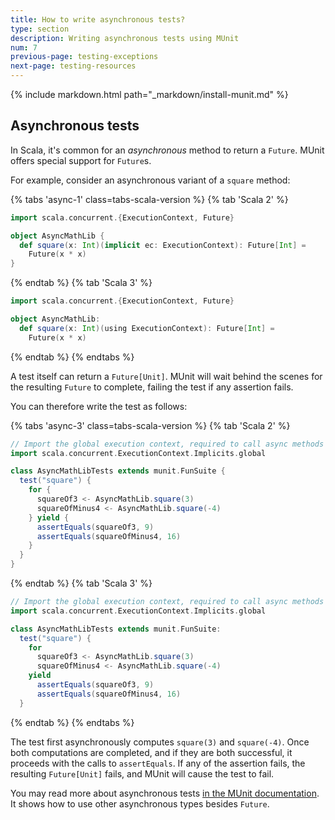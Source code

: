```yaml
---
title: How to write asynchronous tests?
type: section
description: Writing asynchronous tests using MUnit
num: 7
previous-page: testing-exceptions
next-page: testing-resources
---
```


{% include markdown.html path="_markdown/install-munit.md" %}

## Asynchronous tests

In Scala, it's common for an *asynchronous* method to return a `Future`.
MUnit offers special support for `Future`s.

For example, consider an asynchronous variant of a `square` method:

{% tabs 'async-1' class=tabs-scala-version %}
{% tab 'Scala 2' %}
```scala mdoc
import scala.concurrent.{ExecutionContext, Future}

object AsyncMathLib {
  def square(x: Int)(implicit ec: ExecutionContext): Future[Int] =
    Future(x * x)
}
```
{% endtab %}
{% tab 'Scala 3' %}
```scala
import scala.concurrent.{ExecutionContext, Future}

object AsyncMathLib:
  def square(x: Int)(using ExecutionContext): Future[Int] =
    Future(x * x)
```
{% endtab %}
{% endtabs %}

A test itself can return a `Future[Unit]`.
MUnit will wait behind the scenes for the resulting `Future` to complete, failing the test if any assertion fails.

You can therefore write the test as follows:

{% tabs 'async-3' class=tabs-scala-version %}
{% tab 'Scala 2' %}
```scala mdoc
// Import the global execution context, required to call async methods
import scala.concurrent.ExecutionContext.Implicits.global

class AsyncMathLibTests extends munit.FunSuite {
  test("square") {
    for {
      squareOf3 <- AsyncMathLib.square(3)
      squareOfMinus4 <- AsyncMathLib.square(-4)
    } yield {
      assertEquals(squareOf3, 9)
      assertEquals(squareOfMinus4, 16)
    }
  }
}
```
{% endtab %}
{% tab 'Scala 3' %}
```scala
// Import the global execution context, required to call async methods
import scala.concurrent.ExecutionContext.Implicits.global

class AsyncMathLibTests extends munit.FunSuite:
  test("square") {
    for
      squareOf3 <- AsyncMathLib.square(3)
      squareOfMinus4 <- AsyncMathLib.square(-4)
    yield
      assertEquals(squareOf3, 9)
      assertEquals(squareOfMinus4, 16)
  }
```
{% endtab %}
{% endtabs %}

The test first asynchronously computes `square(3)` and `square(-4)`.
Once both computations are completed, and if they are both successful, it proceeds with the calls to `assertEquals`.
If any of the assertion fails, the resulting `Future[Unit]` fails, and MUnit will cause the test to fail.

You may read more about asynchronous tests [in the MUnit documentation](https://scalameta.org/munit/docs/tests.html#declare-async-test).
It shows how to use other asynchronous types besides `Future`.
